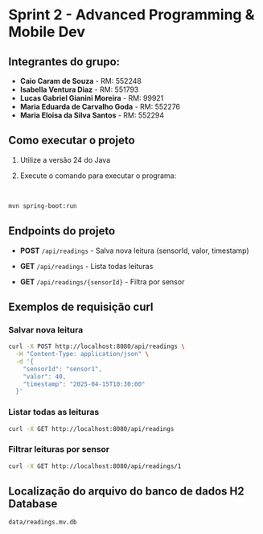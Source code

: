 # Sprint 2 - Advanced Programming & Mobile Dev

## Integrantes do grupo:

- **Caio Caram de Souza** - RM: 552248
- **Isabella Ventura Diaz** - RM: 551793
- **Lucas Gabriel Gianini Moreira** - RM: 99921
- **Maria Eduarda de Carvalho Goda** - RM: 552276
- **Maria Eloisa da Silva Santos** - RM: 552294

## Como executar o projeto


1. Utilize a versão 24 do Java

2. Execute o comando para executar o programa:

<br>

```bash
mvn spring-boot:run
```

## Endpoints do projeto

- **POST** `/api/readings` - Salva nova leitura (sensorId, valor, timestamp)

- **GET** `/api/readings` - Lista todas leituras

- **GET** `/api/readings/{sensorId}` - Filtra por sensor

## Exemplos de requisição curl

### Salvar nova leitura
```bash
curl -X POST http://localhost:8080/api/readings \
  -H "Content-Type: application/json" \
  -d '{
    "sensorId": "sensor1",
    "valor": 40,
    "timestamp": "2025-04-15T10:30:00"
  }'
```

### Listar todas as leituras

```bash
curl -X GET http://localhost:8080/api/readings
```

### Filtrar leituras por sensor

```bash
curl -X GET http://localhost:8080/api/readings/1
```

## Localização do arquivo do banco de dados H2 Database

```
data/readings.mv.db
